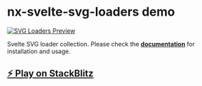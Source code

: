 # nx-svelte-svg-loaders demo

[![SVG Loaders Preview](https://github.com/ngeenx/nx-svg-loaders/blob/main/docs/static/img/nx-svg-loaders-preview.gif?raw=true)](https://ngeenx.github.io/nx-svg-loaders/)

Svelte SVG loader collection. Please check the **[documentation](https://ngeenx.github.io/nx-svg-loaders/docs/category/svelte)** for installation and usage.

## [⚡️ Play on StackBlitz](https://stackblitz.com/~/github.com/ngeenx/nx-svelte-svg-loaders-demo)
